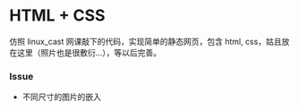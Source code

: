 # HTML + CSS

仿照 linux_cast 网课敲下的代码，实现简单的静态网页，包含 html, css，姑且放在这里（照片也是很敷衍...），等以后完善。

### Issue

- 不同尺寸的图片的嵌入
